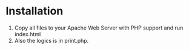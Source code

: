 # Installation

1. Copy all files to your Apache Web Server with PHP support and run index.html
2. Also the logics is in print.php.

